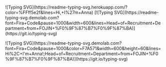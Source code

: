 <p align="left"> ![Typing SVG](https://readme-typing-svg.herokuapp.com/?color=%FFff5e2f&lines=Hi,+I%27m+Anna)
[![Typing SVG](https://readme-typing-svg.demolab.com?font=Fira+Code&pause=1000&width=600&lines=Head+of+Recruitment+Department+from+FOJIN+%F0%9F%87%B7%F0%9F%87%BA)](https://git.io/typing-svg)
</p>


<p align="left">
![Typing SVG](https://readme-typing-svg.demolab.com?font=Fira+Code&pause=1000&color=F7A571&width=600&height=60&lines=Hi%2C+I'm+Anna!;Head+of+Recruitment+Department+from+FOJIN+%F0%9F%87%B7%F0%9F%87%BA)](https://git.io/typing-svg)
</p>
